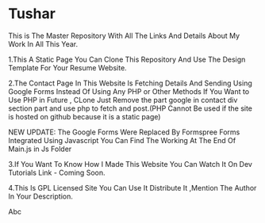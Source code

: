 # Tushar
This is The Master Repository With All The Links And Details About My Work In All This Year.
<p>1.This A Static Page You Can Clone This Repository And Use The Design Template For Your Resume Website.</p>
<p>2.The Contact Page In This Website Is Fetching Details And Sending Using Google Forms Instead Of Using Any PHP or Other Methods If You Want to Use PHP in Future , CLone Just Remove the part google in contact div section part and use php to fetch and post.(PHP Cannot Be used if the site is hosted on github because it is a static page)</p>
<p>NEW UPDATE: The Google Forms Were Replaced By Formspree Forms Integrated Using Javascript You Can Find The Working At The End Of Main.js in Js Folder</p>
<p>3.If You Want To Know How I Made This Website You Can Watch It On Dev Tutorials Link - Coming Soon.</p>
<p>4.This Is GPL Licensed Site You Can Use It Distribute It ,Mention The Author In Your Description.</p>
Abc